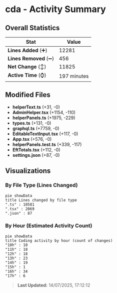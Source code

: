 # cda - Activity Summary 

## Overall Statistics

| Stat                   | Value                                                             |
| ---------------------- | ----------------------------------------------------------------- |
| **Lines Added** (➕)   | 12281                                          |
| **Lines Removed** (➖) | 456                                        |
| **Net Change** (↕)    | 11825                |
| **Active Time** (⌚)   | 197 minutes |


## Modified Files
- **helperText.ts** (+31, -0)
- **AdminHelper.tsx** (+1154, -110)
- **helperPanels.ts** (+1975, -229)
- **types.ts** (+131, -0)
- **graphql.ts** (+7759, -0)
- **EditableTextInput.tsx** (+117, -0)
- **App.tsx** (+576, -0)
- **helperPanels.test.ts** (+339, -117)
- **EftTotals.tsx** (+112, -0)
- **settings.json** (+87, -0)

## Visualizations

### By File Type (Lines Changed)

```mermaid
pie showData
title Lines changed by file type
".ts" : 10581
".tsx" : 2069
".json" : 87
```

### By Hour (Estimated Activity Count)

```mermaid
pie showData
title Coding activity by hour (count of changes)
"10h" : 10
"11h" : 18
"12h" : 18
"13h" : 23
"14h" : 19
"15h" : 1
"16h" : 34
"17h" : 6
```


> **Last Updated:** 14/07/2025, 17:12:12
